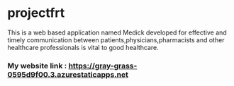 # projectfrt
This is a web based application named Medick developed for effective and timely communication between patients,physicians,pharmacists and other healthcare professionals is vital to good healthcare.
### My website link : https://gray-grass-0595d9f00.3.azurestaticapps.net
